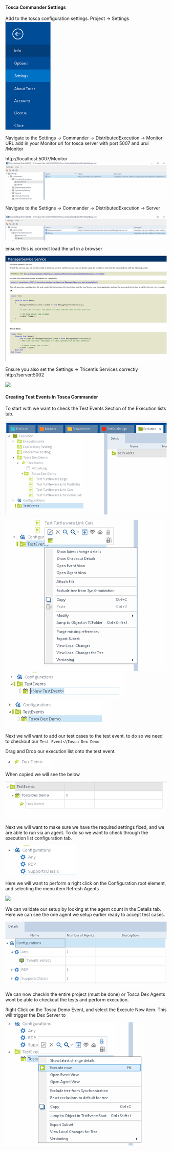 #### Tosca Commander Settings

Add to the tosca configuration settings. Project -> Settings
![](./img/Pasted%20image%2020230216120032.png)

Navigate to the Settings -> Commander -> DistributedExecution -> Monitor URL add in your Monitor url for tosca server with port 5007 and urui /Monitor

http://localhost:5007/Monitor
![](./img/Pasted%20image%2020230216120341.png)

Navigate to the Settigns -> Commander -> DistributedExecution -> Server

![](./img/Pasted%20image%2020230216120707.png)

ensure this is correct load the url in a browser 

![](./img/Pasted%20image%2020230216120748.png)

Ensure you also set the Settings -> Tricentis Services correctly http://server:5002

![](Pasted%20image%2020230216121108.png)



#### Creating Test Events In Tosca Commander

To start with we want to check the Test Events Section of the Execution lists tab.

![](./img/testevent-checkout.png)

![](./img/Pasted%20image%2020230216115743.png)
![](./img/Pasted%20image%2020230216115801.png)
![](./img/Pasted%20image%2020230216115904.png)


Next we will want to add our test cases to the test event. to do so we need to checkout our 
`Test Events\Tosca Dex Demo`

Drag and Drop our execution list onto the test event.

![](./img/Pasted%20image%2020230216132855.png)

When copied we will see the below

![](./img/Pasted%20image%2020230216132738.png)

Next we will want to make sure we have the required settings fixed, and we are able to run via an agent. To do so we want to check through the execution list configuration tab.

![](./img/Pasted%20image%2020230216133018.png)

Here we will want to perform a right click on the Configuration root element, and selecting the menu item Refresh Agents

![](Pasted%20image%2020230216133117.png)

We can validate our setup by looking at the agent count in the Details tab. Here we can see the one agent we setup earlier ready to accept test cases.

![](./img/Pasted%20image%2020230216133217.png)

We can now checkin the entire project (must be done) or Tosca Dex Agents wont be able to checkout the tests and perform execution.

Right Click on the Tosca Demo Event, and select the Execute Now item. This will trigger the Dex Server to

![](./img/Pasted%20image%2020230216133338.png)

